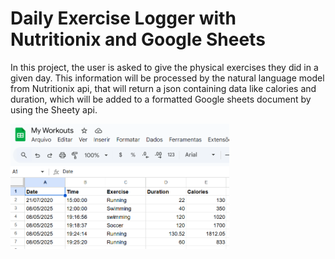 # Daily Exercise Logger with Nutritionix and Google Sheets
In this project, the user is asked to give
the physical exercises they did in a given day.
This information will be processed by the natural
language model from Nutritionix api, that will return
a json containing data like calories and duration,
which will be added to a formatted Google sheets document
by using the Sheety api.

<img src="workouts.png" alt="image" style="width:350px;"/>